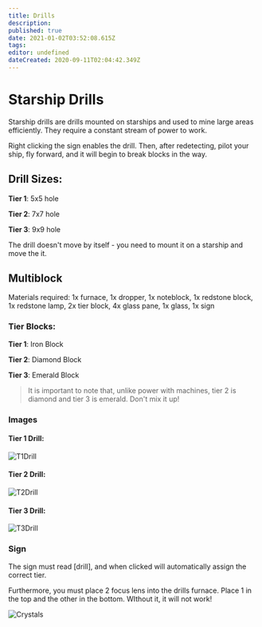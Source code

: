 ```yaml
---
title: Drills
description: 
published: true
date: 2021-01-02T03:52:08.615Z
tags: 
editor: undefined
dateCreated: 2020-09-11T02:04:42.349Z
---
```


# Starship Drills

Starship drills are drills mounted on starships
and used to mine large areas efficiently.
They require a constant stream of power to work.

Right clicking the sign enables the drill. 
Then, after redetecting, pilot your ship, fly forward,
and it will begin to break blocks in the way.

## Drill Sizes:

**Tier 1**: 5x5 hole

**Tier 2**: 7x7 hole

**Tier 3**: 9x9 hole

The drill doesn't move by itself - you need to mount it on a starship and move the it.

## Multiblock

Materials required: 1x furnace, 1x dropper, 1x noteblock, 1x redstone block, 1x redstone lamp, 2x tier block, 4x glass pane, 1x glass, 1x sign

### Tier Blocks:

**Tier 1**: Iron Block

**Tier 2**: Diamond Block

**Tier 3**: Emerald Block

> It is important to note that, unlike power with machines,
tier 2 is diamond and tier 3 is emerald. Don't mix it up!

### Images

#### Tier 1 Drill:
![T1Drill]
#### Tier 2 Drill:
![T2Drill]
#### Tier 3 Drill:
![T3Drill]

### Sign

The sign must read [drill], and when clicked will automatically assign the correct tier.

Furthermore, you must place 2 focus lens into the drills furnace. Place 1 in the top and the other in the bottom. WIthout it, it will not work!

![Crystals]

[T1Drill]: https://i.imgur.com/O09HB0S.png
[T2Drill]: https://i.imgur.com/aDBj5Wv.png
[T3Drill]: https://i.imgur.com/8xj06Aa.png
[Crystals]: https://i.imgur.com/16KJjnm.png
